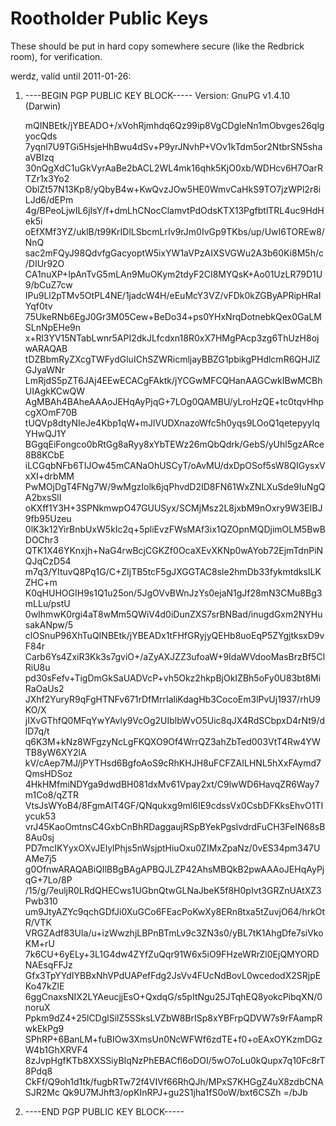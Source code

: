 # Rootholder Public Keys

These should be put in hard copy somewhere secure (like the Redbrick room), for verification.

werdz, valid until 2011-01-26:

 1. ----BEGIN PGP PUBLIC KEY BLOCK-----
    Version: GnuPG v1.4.10 (Darwin)

    mQINBEtk/jYBEADO+/xVohRjmhdq6Qz99ip8VgCDgleNn1mObvges26qlgyocQds
    7yqnl7U9TGi5HsjeHhBwu4dSv+P9yrJNvhP+VOv1kTdm5or2NtbrSN5shaaVBIzq
    30nQgXdC1uGkVyrAaBe2bACL2WL4mk16qhk5KjO0xb/WDHcv6H7OarRTZr1x3Yo2
    OblZt57N13Kp8/yQbyB4w+KwQvzJOw5HE0WmvCaHkS9TO7jzWPl2r8iLJd6/dEPm
    4g/BPeoLjwIL6jIsY/f+dmLhCNocClamvtPdOdsKTX13PgfbtlTRL4uc9HdHek5i
    oEfXMf3YZ/uklB/t99KrIDlLSbcmLrIv9rJm0IvGp9TKbs/up/UwI6TOREw8/NnQ
    sac2mFQyJ98QdvfgGacyoptW5ixYW1aVPzAIXSVGWu2A3b60Ki8M5h/c/DIUr92O
    CA1nuXP+IpAnTvG5mLAn9MuOKym2tdyF2CI8MYQsK+Ao01UzLR79D1U9/bCuZ7cw
    IPu9Ll2pTMv5OtPL4NE/1jadcW4H/eEuMcY3VZ/vFDk0kZGByAPRipHRaIYqf0tv
    75UkeRNb6EgJ0Gr3M05Cew+BeDo34+ps0YHxNrqDotnebkQex0GaLMSLnNpEHe9n
    x+Rl3YV15NTabLwnr5API2dkJLfcdxn18R0xX7HMgPAcp3zg6ThUzH8ojwARAQAB
    tDZBbmRyZXcgTWFydGluIChSZWRicmljayBBZG1pbikgPHdlcmR6QHJlZGJyaWNr
    LmRjdS5pZT6JAj4EEwECACgFAktk/jYCGwMFCQHanAAGCwkIBwMCBhUIAgkKCwQW
    AgMBAh4BAheAAAoJEHqAyPjqG+7LOg0QAMBU/yLroHzQE+tc0tqvHhpcgXOmF70B
    tUQVp8dtyNIeJe4Kbp1qW+mJlVUDXnazoWfc5h0yqs9LOoQ1qetepyylqYHwQJ1Y
    BGgqEiFongco0bRtGg8aRyy8xYbTEWz26mQbQdrk/GebS/yUhl5gzARce8B8KCbE
    iLCGqbNFb6TIJOw45mCANaOhUSCyT/oAvMU/dxDpOSof5sW8QIGysxVxXI+drbMM
    PwMOjDgT4FNg7W/9wMgzIolk6jqPhvdD2ID8FN61WxZNLXuSde9IuNgQA2bxsSlI
    oKXff1Y3H+3SPNkmwpO47GUUSyx/SCMjMsz2L8jxbM9nOxry9W3EIBJ9fb95Uzeu
    0lK3k12YirBnbUxW5kIc2q+5pliEvzFWsMAf3ix1QZOpnMQDjimOLM5BwBDOChr3
    QTK1X46YKnxjh+NaG4rwBcjCGKZf0OcaXEvXKNp0wAYob72EjmTdnPiNQJqCzD54
    m7q3/YItuvQ8Pq1G/C+ZIjTB5tcF5gJXGGTAC8sle2hmDb33fykmtdksILKZHC+m
    K0qHUHOGIH9s1Q1u25on/5JgOVvBWnJzYs0ejaN1gJf28mN3CMu8Bg3mLLu/pstU
    0wIhmwK0rgi4aT8wMm5QWiV4d0iDunZXS7srBNBad/inugdGxm2NYHusakANpw/5
    clOSnuP96XhTuQINBEtk/jYBEADx1tFHfGRyjyQEHb8uoEqP5ZYgjtksxD9vF84r
    Carb6Ys4ZxiR3Kk3s7gviO+/aZyAXJZZ3ufoaW+9IdaWVdooMasBrzBf5ClRiU8u
    pd30sFefv+TigDmGkSaUADVcP+vh5Okz2hkpBjOkIZBh5oFy0U83bt8MiRaOaUs2
    JXhf2YuryR9qFgHTNFv671rDfMrrIaliKdagHb3CocoEm3lPvUj1937/rhU9KO/X
    jIXvGThfQ0MFqYwYAvly9VcOg2UIblbWvO5Uic8qJX4RdSCbpxD4rNt9/dlD7q/t
    q6K3M+kNz8WFgzyNcLgFKQXO9Of4WrrQZ3ahZbTed003VtT4Rw4YWTB8yW6XY2lA
    kV/cAep7MJ/jPYTHsd6BgfoAoS9cRhKHJH8uFCFZAILHNL5hXxFAymd7QmsHDSoz
    4HkHMfmiNDYga9dwdBH081dxMv61Vpay2xt/C9lwWD6HavqZR6Way7m1Co8/qZTR
    VtsJsWYoB4/8FgmAlT4GF/QNqukxg9ml6IE9cdssVx0CsbDFKksEhvO1TIycuk53
    vrJ45KaoOmtnsC4GxbCnBhRDaggaujRSpBYekPgslvdrdFuCH3FeIN68sB8Au0sj
    PD7mcIKYyxOXvJElylPhjs5nWsjptHiuOxu0ZIMxZpaNz/0vES34pm347UAMe7j5
    g0OfnwARAQABiQIlBBgBAgAPBQJLZP42AhsMBQkB2pwAAAoJEHqAyPjqG+7Lo/8P
    /15/g/7euljR0LRdQHECws1UGbnQtwGLNaJbeK5f8H0pIvt3GRZnUAtXZ3Pwb310
    um9JtyAZYc9qchGDfJi0XuGCo6FEacPoKwXy8ERn8txa5tZuvjO64/hrkOtR/VTK
    VRGZAdf83UIa/u+izWwzhjLBPnBTmLv9c3ZN3s0/yBL7tK1AhgDfe7siVkoKM+rU
    7k6CU+6yELy+3L1G4dw4ZYfZuQqr91W6x5iO9FHzeWRrZl0EjQMYORDNAEsqFFJz
    Gfx3TpYYdIYBBxNhVPdUAPefFdg2JsVv4FUcNdBovL0wcedodX2SRjpEKo47kZlE
    6ggCnaxsNIX2LYAeucjjEsO+QxdqG/s5pItNgu25JTqhEQ8yokcPibqXN/0noruX
    Ppkm9dZ4+25lCDglSilZ5SSksLVZbW8BrISp8xYBFrpQDVW7s9rFAampRwkEkPg9
    SPhRP+6BanLM+fuBIOw3XmsUn0NcWFWf6zdTE+f0+oEAxOYKzmDGzW4b1GhXRVF4
    8zJvpHgfKTb8XXSSiyBIqNzPhEBACfl6oDOI/5wO7oLu0kQupx7q10Fc8rT8Pdq8
    CkFf/Q9oh1d1tk/fugbRTw72f4VIVf66RhQJh/MPxS7KHGgZ4uX8zdbCNASJR2Mc
    Qk9U7MJhft3/opKInRPJ+gu2S1jha1fS0oW/bxt6CSZh
    =/bJb
 2. ----END PGP PUBLIC KEY BLOCK-----
